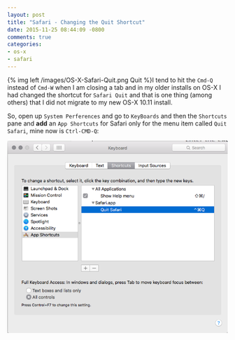 ```yaml
---
layout: post
title: "Safari - Changing the Quit Shortcut"
date: 2015-11-25 08:44:09 -0800
comments: true
categories: 
- os-x
- safari
---
```

{% img left /images/OS-X-Safari-Quit.png Quit %}I tend to hit the `Cmd-Q` instead of `Cmd-W` when I am closing a tab and in my older installs on OS-X I had changed the shortcut for `Safari Quit` and that is one thing (among others) that I did not migrate to my new OS-X 10.11 install.

So, open up `System Perferences` and go to `KeyBoards` and then the `Shortcuts` pane and **add** an `App Shortcuts` for Safari only for the menu item called `Quit Safari`, mine now is `Ctrl-CMD-Q`:

![](/images/OS-X-Safari-Shortcuts.png)
